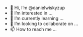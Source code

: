 - 👋 Hi, I’m @danielwiskyzup
- 👀 I’m interested in ...
- 🌱 I’m currently learning ...
- 💞️ I’m looking to collaborate on ...
- 📫 How to reach me ...

<!---
danielwiskyzup/danielwiskyzup is a ✨ special ✨ repository because its `README.md` (this file) appears on your GitHub profile.
You can click the Preview link to take a look at your changes.
--->
